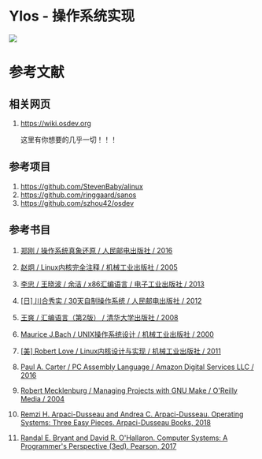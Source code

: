 # Ylos - 操作系统实现

![](./docs/images/sheell.png)

# 参考文献

## 相关网页

1. <https://wiki.osdev.org>

    这里有你想要的几乎一切！！！

## 参考项目

1. <https://github.com/StevenBaby/alinux>
2. <https://github.com/ringgaard/sanos>
3. <https://github.com/szhou42/osdev>

## 参考书目

1. [郑刚 / 操作系统真象还原 / 人民邮电出版社 / 2016](https://book.douban.com/subject/26745156/)

2. [赵炯 / Linux内核完全注释 / 机械工业出版社 / 2005](https://book.douban.com/subject/1231236/)

3. [李忠 / 王晓波 / 余洁 / x86汇编语言 / 电子工业出版社 / 2013](https://book.douban.com/subject/20492528/)

4. [[日] 川合秀实 / 30天自制操作系统 / 人民邮电出版社 / 2012](https://book.douban.com/subject/11530329/)

5. [王爽 / 汇编语言（第2版） / 清华大学出版社 / 2008](https://book.douban.com/subject/3037562/)

6.  [Maurice J.Bach / UNIX操作系统设计 / 机械工业出版社 / 2000](https://book.douban.com/subject/1035710/)

7. [[美] Robert Love / Linux内核设计与实现 / 机械工业出版社 / 2011](https://book.douban.com/subject/6097773/)

8. [Paul A. Carter / PC Assembly Language / Amazon Digital Services LLC / 2016](https://book.douban.com/subject/26892163/)

9. [Robert Mecklenburg / Managing Projects with GNU Make / O'Reilly Media / 2004](https://book.douban.com/subject/1850994/)

 10. [Remzi H. Arpaci-Dusseau and Andrea C. Arpaci-Dusseau. Operating Systems: Three Easy Pieces. Arpaci-Dusseau Books, 2018](https://book.douban.com/subject/19973015/)

 11. [Randal E. Bryant and David R. O'Hallaron. Computer Systems: A Programmer's Perspective (3ed). Pearson, 2017](https://book.douban.com/subject/26912767/)
